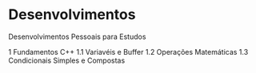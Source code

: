 # Desenvolvimentos
 Desenvolvimentos Pessoais para Estudos

1 Fundamentos C++
1.1 Variavéis e Buffer
1.2 Operações Matemáticas
1.3 Condicionais Simples e Compostas
